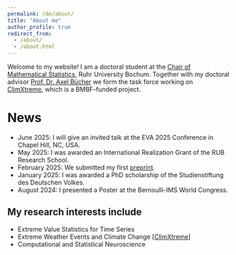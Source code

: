 ```yaml
---
permalink: /de/about/
title: "About me"
author_profile: true
redirect_from: 
  - /about/
  - /about.html
---
```


Welcome to my website! I am a doctoral student at the [Chair of Mathematical Statistics](https://math.ruhr-uni-bochum.de/en/faculty/professorships/stochastics/group-buecher/), Ruhr University Bochum. Together with my doctoral advisor [Prof. Dr. Axel Bücher](https://math.ruhr-uni-bochum.de/en/faculty/professorships/stochastics/group-buecher/staff/axel-buecher/) we form the task force working on [ClimXtreme](https://www.climxtreme.de/), which is a BMBF-funded project.

News
====

- June 2025: I will give an invited talk at the EVA 2025 Conference in Chapel Hill, NC, USA.
- May 2025: I was awarded an International Realization Grant of the RUB Research School.
- February 2025: We submitted my first [preprint](https://arxiv.org/abs/2502.15036).
- January 2025: I was awarded a PhD scholarship of the Studienstiftung des Deutschen Volkes.
- August 2024: I presented a Poster at the Bernoulli-IMS World Congress.

My research interests include
-----------------------------

- Extreme Value Statistics for Time Series 
- Extreme Weather Events and Climate Change [[ClimXtreme]](https://www.climxtreme.de/)
- Computational and Statistical Neuroscience